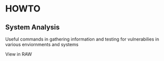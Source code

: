 # HOWTO


System Analysis
---------------

Useful commands in gathering information and testing for vulnerabilies in various enviornments and systems

View in RAW
